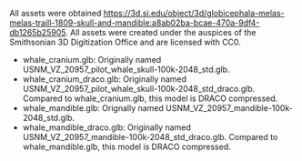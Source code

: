 All assets were obtained https://3d.si.edu/object/3d/globicephala-melas-melas-traill-1809-skull-and-mandible:a8ab02ba-bcae-470a-9df4-db1265b25905. All assets were created under the auspices of the Smithsonian 3D Digitization Office and are licensed with CC0.

* whale_cranium.glb: Originally named USNM_VZ_20957_pilot_whale_skull-100k-2048_std.glb.
* whale_cranium_draco.glb: Originally named USNM_VZ_20957_pilot_whale_skull-100k-2048_std_draco.glb. Compared to whale_cranium.glb, this model is DRACO compressed.
* whale_mandible.glb: Orignally named USNM_VZ_20957_mandible-100k-2048_std.glb.
* whale_mandible_draco.glb: Originally named USNM_VZ_20957_mandible-100k-2048_std_draco.glb. Compared to whale_mandible.glb, this model is DRACO compressed.